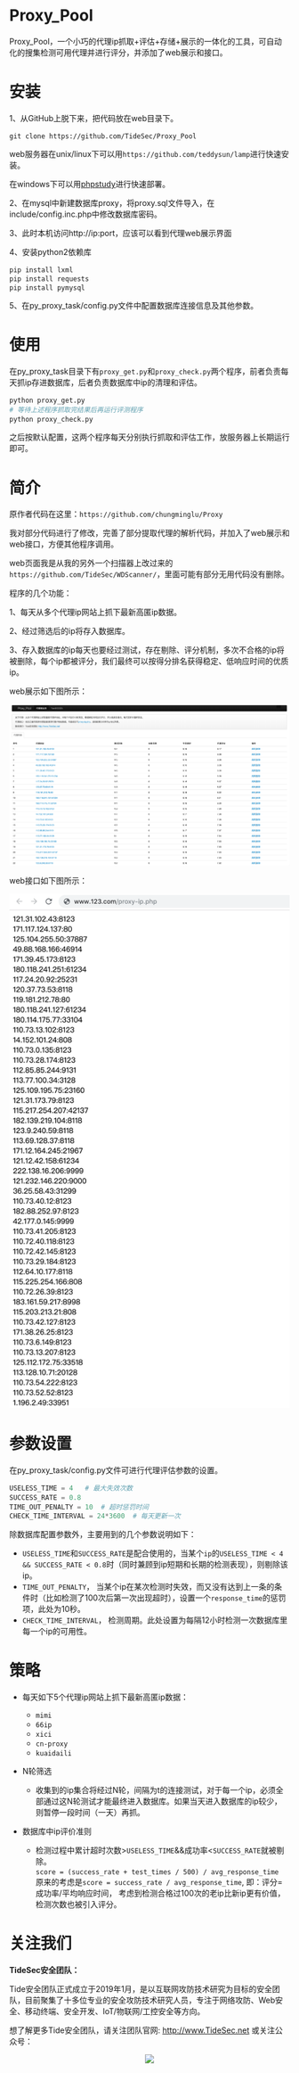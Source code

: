 # Proxy_Pool

Proxy_Pool，一个小巧的代理ip抓取+评估+存储+展示的一体化的工具，可自动化的搜集检测可用代理并进行评分，并添加了web展示和接口。

# 安装

1、从GitHub上脱下来，把代码放在web目录下。

```
git clone https://github.com/TideSec/Proxy_Pool

```
web服务器在unix/linux下可以用`https://github.com/teddysun/lamp`进行快速安装。

在windows下可以用[phpstudy](http://phpstudy.php.cn/)进行快速部署。

2、在mysql中新建数据库proxy，将proxy.sql文件导入，在include/config.inc.php中修改数据库密码。

3、此时本机访问http://ip:port，应该可以看到代理web展示界面

4、安装python2依赖库

```
pip install lxml
pip install requests
pip install pymysql
```
5、在py_proxy_task/config.py文件中配置数据库连接信息及其他参数。

# 使用

在py_proxy_task目录下有`proxy_get.py`和`proxy_check.py`两个程序，前者负责每天抓ip存进数据库，后者负责数据库中ip的清理和评估。

```bash
python proxy_get.py
# 等待上述程序抓取完结果后再运行评测程序
python proxy_check.py
```
之后按默认配置，这两个程序每天分别执行抓取和评估工作，放服务器上长期运行即可。


# 简介

原作者代码在这里：`https://github.com/chungminglu/Proxy`

我对部分代码进行了修改，完善了部分提取代理的解析代码，并加入了web展示和web接口，方便其他程序调用。

web页面我是从我的另外一个扫描器上改过来的`https://github.com/TideSec/WDScanner/`，里面可能有部分无用代码没有删除。

程序的几个功能：

1、每天从多个代理ip网站上抓下最新高匿ip数据。

2、经过筛选后的ip将存入数据库。

3、存入数据库的ip每天也要经过测试，存在剔除、评分机制，多次不合格的ip将被删除，每个ip都被评分，我们最终可以按得分排名获得稳定、低响应时间的优质ip。	
   
web展示如下图所示：
<div align=center><img src=images/001.png ></div>

web接口如下图所示：
<div align=center><img src=images/002.png ></div>

# 参数设置

在py_proxy_task/config.py文件可进行代理评估参数的设置。

```python
USELESS_TIME = 4   # 最大失效次数
SUCCESS_RATE = 0.8
TIME_OUT_PENALTY = 10  # 超时惩罚时间
CHECK_TIME_INTERVAL = 24*3600  # 每天更新一次
```
除数据库配置参数外，主要用到的几个参数说明如下：

* ```USELESS_TIME```和```SUCCESS_RATE```是配合使用的，当某个```ip```的```USELESS_TIME < 4 && SUCCESS_RATE < 0.8```时（同时兼顾到ip短期和长期的检测表现），则剔除该ip。
* ```TIME_OUT_PENALTY```， 当某个ip在某次检测时失效，而又没有达到上一条的条件时（比如检测了100次后第一次出现超时），设置一个```response_time```的惩罚项，此处为10秒。
* ```CHECK_TIME_INTERVAL```， 检测周期。此处设置为每隔12小时检测一次数据库里每一个ip的可用性。

# 策略

* 每天如下5个代理ip网站上抓下最新高匿ip数据：
  * ```mimi```
  * ```66ip```
  * ```xici```
  * ```cn-proxy```
  * ```kuaidaili```
* N轮筛选
  * 收集到的ip集合将经过N轮，间隔为t的连接测试，对于每一个ip，必须全部通过这N轮测试才能最终进入数据库。如果当天进入数据库的ip较少，则暂停一段时间（一天）再抓。

* 数据库中ip评价准则
  * 检测过程中累计超时次数>```USELESS_TIME```&&成功率<```SUCCESS_RATE```就被剔除。  
  ```score = (success_rate + test_times / 500) / avg_response_time```  
  原来的考虑是```score = success_rate / avg_response_time```, 即：评分=成功率/平均响应时间， 考虑到检测合格过100次的老ip比新ip更有价值，检测次数也被引入评分。



# 关注我们


**TideSec安全团队：**

Tide安全团队正式成立于2019年1月，是以互联网攻防技术研究为目标的安全团队，目前聚集了十多位专业的安全攻防技术研究人员，专注于网络攻防、Web安全、移动终端、安全开发、IoT/物联网/工控安全等方向。

想了解更多Tide安全团队，请关注团队官网: http://www.TideSec.net 或关注公众号：

<div align=center><img src=images/ewm.png width=30% ></div>



